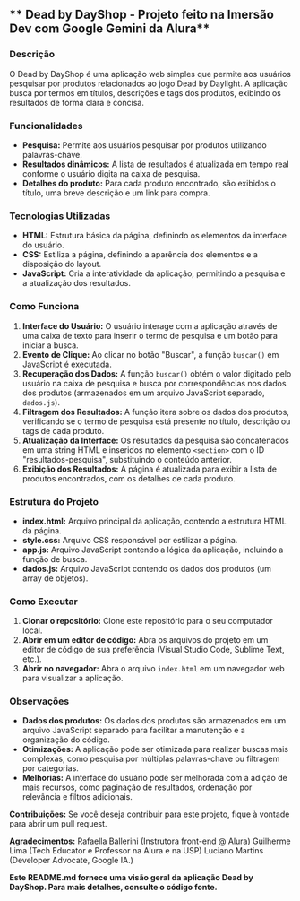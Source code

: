 ## ** Dead by DayShop - Projeto feito na Imersão Dev com Google Gemini da Alura**

### **Descrição**

O Dead by DayShop é uma aplicação web simples que permite aos usuários pesquisar por produtos relacionados ao jogo Dead by Daylight. A aplicação busca por termos em títulos, descrições e tags dos produtos, exibindo os resultados de forma clara e concisa.

### **Funcionalidades**

* **Pesquisa:** Permite aos usuários pesquisar por produtos utilizando palavras-chave.
* **Resultados dinâmicos:** A lista de resultados é atualizada em tempo real conforme o usuário digita na caixa de pesquisa.
* **Detalhes do produto:** Para cada produto encontrado, são exibidos o título, uma breve descrição e um link para compra.

### **Tecnologias Utilizadas**

* **HTML:** Estrutura básica da página, definindo os elementos da interface do usuário.
* **CSS:** Estiliza a página, definindo a aparência dos elementos e a disposição do layout.
* **JavaScript:** Cria a interatividade da aplicação, permitindo a pesquisa e a atualização dos resultados.

### **Como Funciona**

1. **Interface do Usuário:** O usuário interage com a aplicação através de uma caixa de texto para inserir o termo de pesquisa e um botão para iniciar a busca.
2. **Evento de Clique:** Ao clicar no botão "Buscar", a função `buscar()` em JavaScript é executada.
3. **Recuperação dos Dados:** A função `buscar()` obtém o valor digitado pelo usuário na caixa de pesquisa e busca por correspondências nos dados dos produtos (armazenados em um arquivo JavaScript separado, `dados.js`).
4. **Filtragem dos Resultados:** A função itera sobre os dados dos produtos, verificando se o termo de pesquisa está presente no título, descrição ou tags de cada produto.
5. **Atualização da Interface:** Os resultados da pesquisa são concatenados em uma string HTML e inseridos no elemento `<section>` com o ID "resultados-pesquisa", substituindo o conteúdo anterior.
6. **Exibição dos Resultados:** A página é atualizada para exibir a lista de produtos encontrados, com os detalhes de cada produto.

### **Estrutura do Projeto**

* **index.html:** Arquivo principal da aplicação, contendo a estrutura HTML da página.
* **style.css:** Arquivo CSS responsável por estilizar a página.
* **app.js:** Arquivo JavaScript contendo a lógica da aplicação, incluindo a função de busca.
* **dados.js:** Arquivo JavaScript contendo os dados dos produtos (um array de objetos).

### **Como Executar**

1. **Clonar o repositório:** Clone este repositório para o seu computador local.
2. **Abrir em um editor de código:** Abra os arquivos do projeto em um editor de código de sua preferência (Visual Studio Code, Sublime Text, etc.).
3. **Abrir no navegador:** Abra o arquivo `index.html` em um navegador web para visualizar a aplicação.

### **Observações**

* **Dados dos produtos:** Os dados dos produtos são armazenados em um arquivo JavaScript separado para facilitar a manutenção e a organização do código.
* **Otimizações:** A aplicação pode ser otimizada para realizar buscas mais complexas, como pesquisa por múltiplas palavras-chave ou filtragem por categorias.
* **Melhorias:** A interface do usuário pode ser melhorada com a adição de mais recursos, como paginação de resultados, ordenação por relevância e filtros adicionais.

**Contribuições:**
Se você deseja contribuir para este projeto, fique à vontade para abrir um pull request.

**Agradecimentos:**
Rafaella Ballerini (Instrutora front-end @ Alura)
Guilherme Lima (Tech Educator e Professor na Alura e na USP)
Luciano Martins (Developer Advocate, Google IA.)

**Este README.md fornece uma visão geral da aplicação Dead by DayShop. Para mais detalhes, consulte o código fonte.**


